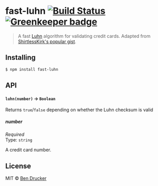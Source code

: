 # fast-luhn [![Build Status](https://travis-ci.org/bendrucker/fast-luhn.svg?branch=master)](https://travis-ci.org/bendrucker/fast-luhn) [![Greenkeeper badge](https://badges.greenkeeper.io/bendrucker/fast-luhn.svg)](https://greenkeeper.io/)

> A fast [Luhn](http://en.wikipedia.org/wiki/Luhn_algorithm) algorithm for validating credit cards. Adapted from [ShirtlessKirk's popular gist](https://gist.github.com/ShirtlessKirk/2134376). 

## Installing

```sh
$ npm install fast-luhn
```

## API

#### `luhn(number)` -> `Boolean`

Returns `true`/`false` depending on whether the Luhn checksum is valid

##### number

*Required*  
Type: `string`

A credit card number.

## License

MIT © [Ben Drucker](http://bendrucker.me)
